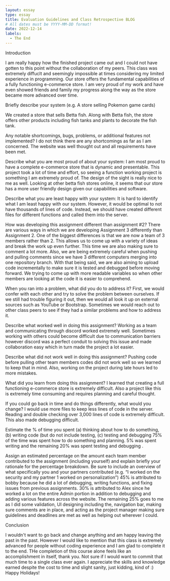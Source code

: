 ```yaml
---
layout: essay
type: essay
title: Evaluation Guidelines and Class Retrospective BLOG
# All dates must be YYYY-MM-DD format!
date: 2022-12-14
labels: 
  - The End
--- 
```

Introduction <p>

I am really happy how the finished project came out and I could not have gotten to this point without the collaboration of my peers. This class was extremely diffuclt and seemingly impossible at times considering my limited experience in programming. Our store offers the fundamental capabilities of a fully functioning e-commerce store. I am very proud of my work and have even showed friends and family my progress along the way as the store became more advanced over time. 

Briefly describe your system (e.g. A store selling Pokemon game cards)

We created a store that sells Betta fish. Along with Betta fish, the store offers other products including fish tanks and plants to decorate the fish tank.

Any notable shortcomings, bugs, problems, or additional features not implemented?
I do not think there are any shortcomings as far as I am concerned. The website was well thought out and all requirements have been met. 

Describe what you are most proud of about your system:
I am most proud to have a complete e-commerce store that is dynamic and presentable. 
This project took a lot of time and effort, so seeing a function working project is something I am extremely proud of.
The design of the sight is really nice to me as well. Looking at other betta fish stores online, it seems that our store has a more user
friendly design given our capabilities and software.
	
Describe what you are least happy with your system:
It is hard to identify what I am least happy with our system. However, it would be optimal to not have thousands of lines of code. 
Instead, we should have created different files for different functions and called them into the server.

How was developing this assignment different than assignment #2?
There are various ways in which we are developing Assignment 3 differently than Assignment 2. 
One of the biggest differences is that we are now a team of 3 members rather than 2. This allows us to come up with a variety of ideas and break the work up even further. 
This time we are also making sure to comment a lot more. Also, we are being extremely careful when pushing and pulling comments since we have 3 different computers merging into one repository branch. 
With that being said, we are also aiming to upload code incrementally to make sure it is tested and debugged before moving forward. We trying to come up with more readable variables so when other members are looking at the code it is easier to comprehend.

When you ran into a problem, what did you do to address it?
First, we would confer with each other and try to solve the problem between ourselves. 
If we still had trouble figuring it out, then we would all look it up on external sources such as YouTube or Bootstrap. 
Sometimes we would reach out to other class peers to see if they had a similar problems and how to address it.

Describe what worked well in doing this assignment?
Working as a team and communicating through discord worked extremely well. 
Sometimes working with others could become difficult due to communication barriers however discord was a perfect conduit to solving this issue and made collaboration easy which in turn made the project a lot easier.

Describe what did not work well in doing this assignment?
Pushing code before pulling other team members codes did not work well so we learned to keep that in mind. 
Also, working on the project during late hours led to more mistakes. 

What did you learn from doing this assignment?
I learned that creating a full functioning e-commerce store is extremely difficult. 
Also a project like this is extremely time consuming and requires planning and careful thought. 

If you could go back in time and do things differently, what would you change?
I would use more files to keep less lines of code in the server. Reading and double checking over 3,000 lines of code is extremely difficult. 
This also made debugging difficult.
	
Estimate the % of time you spent (a) thinking about how to do something, (b) writing code (but do not include testing, (c) testing and debugging
75% of the time was spent how to do something and planning. 5% was spent writing and the remaining 20% was spent testing and debugging .
	
Assign an estimated percentage on the amount each team member contributed to the assignment (including yourself) and explain briefly your rationale for the percentage breakdown. Be sure to include an overview of what specifically you and your partners contributed (e.g. “I worked on the security and my partner 1 worked on personalization”)
45% is attributed to bobby because he did a lot of debugging, writing functions, and fixing issues from previous assignments. 
30% is attributed to Alex since he worked a lot on the entire Admin portion in addition to debugging and adding various features across the website.
The remaining 25% goes to me as I did some validation, UI designing including the, navigation bar, making sure comments are in place, and acting as the project manager making sure guidelines and deadlines are met as well as helping out wherever I could.

Conclusion <p>
I wouldn't want to go back and change anything and am happy leaving the past in the past. However I would like to mention that this class is extremely advanced for people without coding experience and I am glad to complete it to the end. THe completion of this course alone feels like an accomplishment in itself, thank you. Not sure if I would want to commit that much time to a single class ever again. I appreciate the skills and knowledge earned despite the cost to time and slight sanity, just kidding, kind of :) Happy Holidays!
